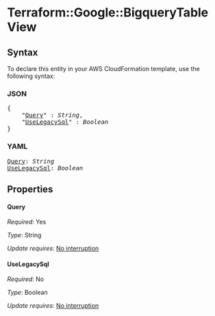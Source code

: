 # Terraform::Google::BigqueryTable View

## Syntax

To declare this entity in your AWS CloudFormation template, use the following syntax:

### JSON

<pre>
{
    "<a href="#query" title="Query">Query</a>" : <i>String</i>,
    "<a href="#uselegacysql" title="UseLegacySql">UseLegacySql</a>" : <i>Boolean</i>
}
</pre>

### YAML

<pre>
<a href="#query" title="Query">Query</a>: <i>String</i>
<a href="#uselegacysql" title="UseLegacySql">UseLegacySql</a>: <i>Boolean</i>
</pre>

## Properties

#### Query

_Required_: Yes

_Type_: String

_Update requires_: [No interruption](https://docs.aws.amazon.com/AWSCloudFormation/latest/UserGuide/using-cfn-updating-stacks-update-behaviors.html#update-no-interrupt)

#### UseLegacySql

_Required_: No

_Type_: Boolean

_Update requires_: [No interruption](https://docs.aws.amazon.com/AWSCloudFormation/latest/UserGuide/using-cfn-updating-stacks-update-behaviors.html#update-no-interrupt)

